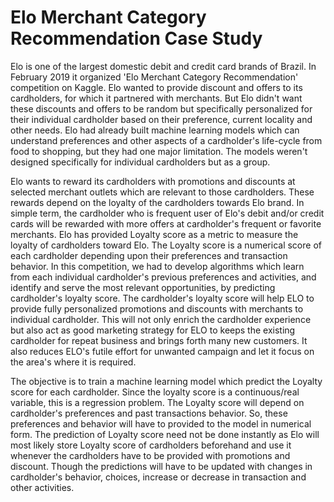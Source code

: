 # Elo Merchant Category Recommendation Case Study

Elo is one of the largest domestic debit and credit card brands of Brazil. In February 2019 it organized 'Elo Merchant Category Recommendation' competition on Kaggle. Elo wanted to provide discount and offers to its cardholders, for which it partnered with merchants. But Elo didn't want these discounts and offers to be random but specifically personalized for their individual cardholder based on their preference, current locality and other needs. Elo had already built machine learning models which can understand preferences and other aspects of a cardholder's life-cycle from food to shopping, but they had one major limitation. The models weren't designed specifically for individual cardholders but as a group.

Elo wants to reward its cardholders with promotions and discounts at selected merchant outlets which are relevant to those cardholders. These rewards depend on the loyalty of the cardholders towards Elo brand. In simple term, the cardholder who is frequent user of Elo's debit and/or credit cards will be rewarded with more offers at cardholder's frequent or favorite merchants. Elo has provided Loyalty score as a metric to measure the loyalty of cardholders toward Elo. The Loyalty score is a numerical score of each cardholder depending upon their preferences and transaction behavior.
In this competition, we had to develop algorithms which learn from each individual cardholder's previous preferences and activities, and identify and serve the most relevant opportunities, by predicting cardholder's loyalty score. The cardholder's loyalty score will help ELO to provide fully personalized promotions and discounts with merchants to individual cardholder. This will not only enrich the cardholder experience but also act as good marketing strategy for ELO to keeps the existing cardholder for repeat business and brings forth many new customers. It also reduces ELO's futile effort for unwanted campaign and let it focus on the area's where it is required.

The objective is to train a machine learning model which predict the Loyalty score for each cardholder. Since the loyalty score is a continuous/real variable, this is a regression problem. The Loyalty score will depend on cardholder's preferences and past transactions behavior. So, these preferences and behavior will have to provided to the model in numerical form.
The prediction of Loyalty score need not be done instantly as Elo will most likely store Loyalty score of cardholders beforehand and use it whenever the cardholders have to be provided with promotions and discount. Though the predictions will have to be updated with changes in cardholder's behavior, choices, increase or decrease in transaction and other activities.
